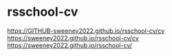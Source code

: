# rsschool-cv 
https://GITHUB-sweeney2022.github.io/rsschool-cv/cv
https://sweeney2022.github.io/rsschool-cv/cv
https://sweeney2022.github.io/rsschool-cv/
